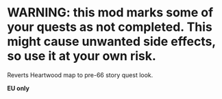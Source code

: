 # WARNING: this mod marks some of your quests as not completed. This might cause unwanted side effects, so use it at your own risk.

Reverts Heartwood map to pre-66 story quest look.

**EU only**
